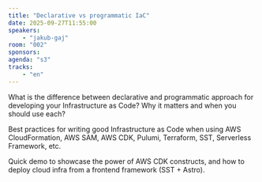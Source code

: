 ```yaml
---
title: "Declarative vs programmatic IaC"
date: 2025-09-27T11:55:00
speakers:
    - "jakub-gaj"
room: "002"
sponsors: 
agenda: "s3"
tracks:
    - "en"
---
```


What is the difference between declarative and programmatic approach for developing your Infrastructure as Code? Why it matters and when you should use each?

Best practices for writing good Infrastructure as Code when using AWS CloudFormation, AWS SAM, AWS CDK, Pulumi, Terraform, SST, Serverless Framework, etc.

Quick demo to showcase the power of AWS CDK constructs, and how to deploy cloud infra from a frontend framework (SST + Astro).
